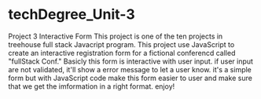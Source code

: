 # techDegree_Unit-3
 Project 3 Interactive Form
This project is one of the ten projects in treehouse full stack Javacript program. This project use JavaScript to create an interactive registration form for a fictional conferencd called "fullStack Conf." Basicly this form is interactive with user input. if user input are not validated, it'll show a error message to let a user know. it's a simple form but with JavaScript code make this form easier to user and make sure that we get the imformation in a right format. enjoy! 
